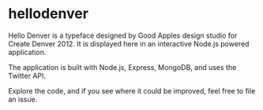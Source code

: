 hellodenver
===========

Hello Denver is a typeface designed by Good Apples design studio for Create Denver 2012. It is displayed here in an interactive Node.js powered application.

The application is built with Node.js, Express, MongoDB, and uses the Twitter API.

Explore the code, and if you see where it could be improved, feel free to file an issue.